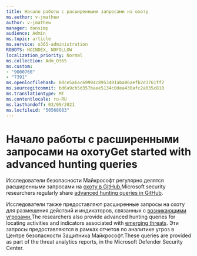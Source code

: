 ```yaml
---
title: Начало работы с расширенными запросами на охоту
ms.author: v-jmathew
author: v-jmathew
manager: dansimp
audience: Admin
ms.topic: article
ms.service: o365-administration
ROBOTS: NOINDEX, NOFOLLOW
localization_priority: Normal
ms.collection: Adm_O365
ms.custom:
- "9000760"
- "7391"
ms.openlocfilehash: 0dce5a6ac69994c8953401aba06aefb2d3761ff2
ms.sourcegitcommit: bd6a9cb5d357baee5134c0dea430afc2a035c810
ms.translationtype: MT
ms.contentlocale: ru-RU
ms.lasthandoff: 03/09/2021
ms.locfileid: "50568683"
---
```

# <a name="get-started-with-advanced-hunting-queries"></a><span data-ttu-id="39f2e-102">Начало работы с расширенными запросами на охоту</span><span class="sxs-lookup"><span data-stu-id="39f2e-102">Get started with advanced hunting queries</span></span>

<span data-ttu-id="39f2e-103">Исследователи безопасности Майкрософт регулярно делятся расширенными запросами на [охоту в GitHub.](https://go.microsoft.com/fwlink/?linkid=2144624)</span><span class="sxs-lookup"><span data-stu-id="39f2e-103">Microsoft security researchers regularly share [advanced hunting queries in GitHub](https://go.microsoft.com/fwlink/?linkid=2144624).</span></span>

<span data-ttu-id="39f2e-104">Исследователи также предоставляют расширенные запросы на охоту для размещения действий и индикаторов, связанных с [возникающими угрозами.](https://go.microsoft.com/fwlink/?linkid=2145808)</span><span class="sxs-lookup"><span data-stu-id="39f2e-104">The researchers also provide advanced hunting queries for locating activities and indicators associated with [emerging threats](https://go.microsoft.com/fwlink/?linkid=2145808).</span></span> <span data-ttu-id="39f2e-105">Эти запросы предоставляются в рамках отчетов по аналитике угроз в Центре безопасности Защитника Майкрософт.</span><span class="sxs-lookup"><span data-stu-id="39f2e-105">These queries are provided as part of the threat analytics reports, in the Microsoft Defender Security Center.</span></span>
